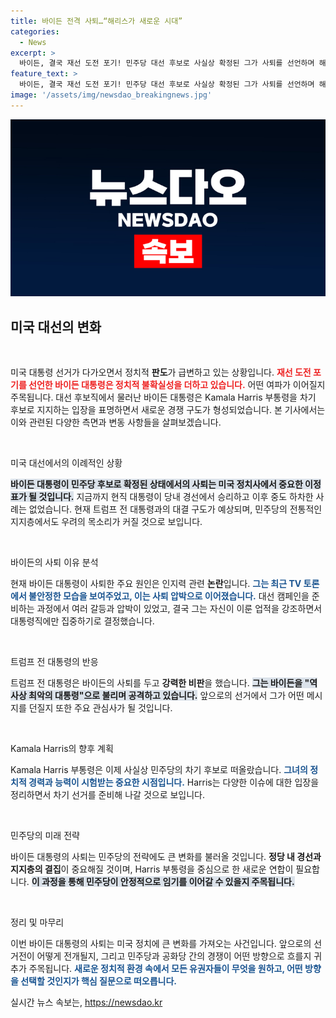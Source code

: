 ```yaml
---
title: 바이든 전격 사퇴…“해리스가 새로운 시대”
categories:
  - News
excerpt: >
  바이든, 결국 재선 도전 포기! 민주당 대선 후보로 사실상 확정된 그가 사퇴를 선언하며 해리스 부통령을 지지했습니다. 역사적인 이 변곡점이 선거 판도를 어떻게 바꿀지 주목됩니다.
feature_text: >
  바이든, 결국 재선 도전 포기! 민주당 대선 후보로 사실상 확정된 그가 사퇴를 선언하며 해리스 부통령을 지지했습니다. 역사적인 이 변곡점이 선거 판도를 어떻게 바꿀지 주목됩니다.
image: '/assets/img/newsdao_breakingnews.jpg'
---
```


<p><img src="/assets/img/newsdao_breakingnews.jpg" alt="ranknews 속보" /></p>

<h2 data-ke-size="size26">미국 대선의 변화</h2>

<p data-ke-size="size16">&nbsp;</p>

<p>미국 대통령 선거가 다가오면서 정치적 <b>판도</b>가 급변하고 있는 상황입니다. <b><span style="color: #ee2323;">재선 도전 포기를 선언한 바이든 대통령은 정치적 불확실성을 더하고 있습니다.</span></b> 어떤 여파가 이어질지 주목됩니다. 대선 후보직에서 물러난 바이든 대통령은 Kamala Harris 부통령을 차기 후보로 지지하는 입장을 표명하면서 새로운 경쟁 구도가 형성되었습니다. 본 기사에서는 이와 관련된 다양한 측면과 변동 사항들을 살펴보겠습니다.</p>

<p data-ke-size="size16">&nbsp;</p>

<p>미국 대선에서의 이례적인 상황</p>

<p><b><span style="background-color: #21538527;">바이든 대통령이 민주당 후보로 확정된 상태에서의 사퇴는 미국 정치사에서 중요한 이정표가 될 것입니다.</span></b> 지금까지 현직 대통령이 당내 경선에서 승리하고 이후 중도 하차한 사례는 없었습니다. 현재 트럼프 전 대통령과의 대결 구도가 예상되며, 민주당의 전통적인 지지층에서도 우려의 목소리가 커질 것으로 보입니다.</p>

<p data-ke-size="size16">&nbsp;</p>

<p>바이든의 사퇴 이유 분석</p>

<p>현재 바이든 대통령이 사퇴한 주요 원인은 인지력 관련 <b>논란</b>입니다. <b><span style="color: #1a5490;">그는 최근 TV 토론에서 불안정한 모습을 보여주었고, 이는 사퇴 압박으로 이어졌습니다.</span></b> 대선 캠페인을 준비하는 과정에서 여러 갈등과 압박이 있었고, 결국 그는 자신이 이룬 업적을 강조하면서 대통령직에만 집중하기로 결정했습니다.</p>

<p data-ke-size="size16">&nbsp;</p>

<p>트럼프 전 대통령의 반응</p>

<p>트럼프 전 대통령은 바이든의 사퇴를 두고 <b>강력한 비판</b>을 했습니다. <b><span style="background-color: #21538527;">그는 바이든을 "역사상 최악의 대통령"으로 불리며 공격하고 있습니다.</span></b> 앞으로의 선거에서 그가 어떤 메시지를 던질지 또한 주요 관심사가 될 것입니다.</p>

<p data-ke-size="size16">&nbsp;</p>

<p>Kamala Harris의 향후 계획</p>

<p>Kamala Harris 부통령은 이제 사실상 민주당의 차기 후보로 떠올랐습니다. <b><span style="color: #1a5490;">그녀의 정치적 경력과 능력이 시험받는 중요한 시점입니다.</span></b> Harris는 다양한 이슈에 대한 입장을 정리하면서 차기 선거를 준비해 나갈 것으로 보입니다.</p>

<p data-ke-size="size16">&nbsp;</p>

<p>민주당의 미래 전략</p>

<p>바이든 대통령의 사퇴는 민주당의 전략에도 큰 변화를 불러올 것입니다. <b>정당 내 경선과 지지층의 결집</b>이 중요해질 것이며, Harris 부통령을 중심으로 한 새로운 연합이 필요합니다. <b><span style="background-color: #21538527;">이 과정을 통해 민주당이 안정적으로 임기를 이어갈 수 있을지 주목됩니다.</span></b></p>

<p data-ke-size="size16">&nbsp;</p>

<p>정리 및 마무리</p>

<p>이번 바이든 대통령의 사퇴는 미국 정치에 큰 변화를 가져오는 사건입니다. 앞으로의 선거전이 어떻게 전개될지, 그리고 민주당과 공화당 간의 경쟁이 어떤 방향으로 흐를지 귀추가 주목됩니다. <b><span style="color: #1a5490;">새로운 정치적 환경 속에서 모든 유권자들이 무엇을 원하고, 어떤 방향을 선택할 것인지가 핵심 질문으로 떠오릅니다.</span></b></p>
실시간 뉴스 속보는, <a href="https://newsdao.kr" rel="dofollow">https://newsdao.kr</a>


